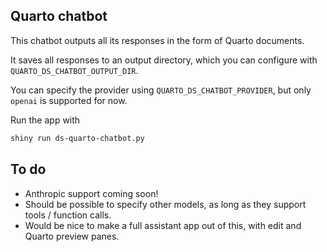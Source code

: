 ## Quarto chatbot

This chatbot outputs all its responses in the form of Quarto documents.

It saves all responses to an output directory, which you can configure with `QUARTO_DS_CHATBOT_OUTPUT_DIR`.

You can specify the provider using `QUARTO_DS_CHATBOT_PROVIDER`, but only `openai` is supported for now.

Run the app with

```sh
shiny run ds-quarto-chatbot.py
```

## To do

* Anthropic support coming soon!
* Should be possible to specify other models, as long as they support tools / function calls.
* Would be nice to make a full assistant app out of this, with edit and Quarto preview panes.
